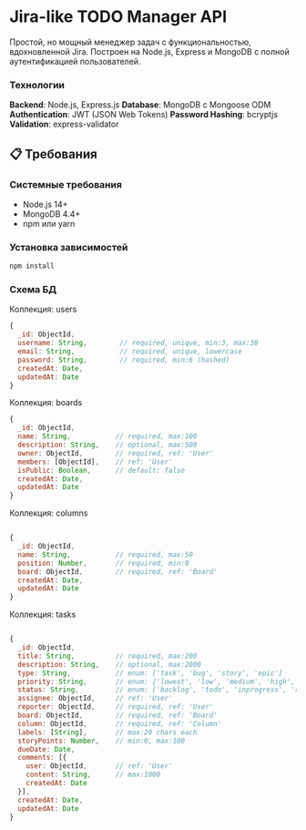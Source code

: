 # Jira-like TODO Manager API

Простой, но мощный менеджер задач с функциональностью, вдохновленной Jira. Построен на Node.js, Express и MongoDB с полной аутентификацией пользователей.

### Технологии

**Backend**: Node.js, Express.js
**Database**: MongoDB с Mongoose ODM
**Authentication**: JWT (JSON Web Tokens)
**Password Hashing**: bcryptjs
**Validation**: express-validator

## 📋 Требования

### Системные требования
- Node.js 14+
- MongoDB 4.4+
- npm или yarn

### Установка зависимостей
```bash
npm install
```

### Схема БД


Коллекция: users

```js
{
  _id: ObjectId,
  username: String,        // required, unique, min:3, max:30
  email: String,           // required, unique, lowercase
  password: String,        // required, min:6 (hashed)
  createdAt: Date,
  updatedAt: Date
}
```

Коллекция: boards

```js
{
  _id: ObjectId,
  name: String,           // required, max:100
  description: String,    // optional, max:500
  owner: ObjectId,        // required, ref: 'User'
  members: [ObjectId],    // ref: 'User'
  isPublic: Boolean,      // default: false
  createdAt: Date,
  updatedAt: Date
}

```
Коллекция: columns
```js

{
  _id: ObjectId,
  name: String,           // required, max:50
  position: Number,       // required, min:0
  board: ObjectId,        // required, ref: 'Board'
  createdAt: Date,
  updatedAt: Date
}

```

Коллекция: tasks

```js

{
  _id: ObjectId,
  title: String,          // required, max:200
  description: String,    // optional, max:2000
  type: String,           // enum: ['task', 'bug', 'story', 'epic']
  priority: String,       // enum: ['lowest', 'low', 'medium', 'high', 'highest']
  status: String,         // enum: ['backlog', 'todo', 'inprogress', 'review', 'done']
  assignee: ObjectId,     // ref: 'User'
  reporter: ObjectId,     // required, ref: 'User'
  board: ObjectId,        // required, ref: 'Board'
  column: ObjectId,       // required, ref: 'Column'
  labels: [String],       // max:20 chars each
  storyPoints: Number,    // min:0, max:100
  dueDate: Date,
  comments: [{
    user: ObjectId,       // ref: 'User'
    content: String,      // max:1000
    createdAt: Date
  }],
  createdAt: Date,
  updatedAt: Date
}
``` 